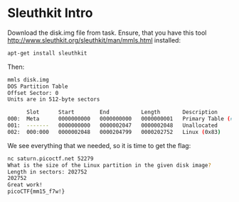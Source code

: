 # Sleuthkit Intro

Download the disk.img file from task. Ensure, that you have this tool http://www.sleuthkit.org/sleuthkit/man/mmls.html installed:

```bash
apt-get install sleuthkit
```

Then:

```bash
mmls disk.img
DOS Partition Table
Offset Sector: 0
Units are in 512-byte sectors

      Slot      Start        End          Length       Description
000:  Meta      0000000000   0000000000   0000000001   Primary Table (#0)
001:  -------   0000000000   0000002047   0000002048   Unallocated
002:  000:000   0000002048   0000204799   0000202752   Linux (0x83)
```

We see everything that we needed, so it is time to get the flag:

```bash
nc saturn.picoctf.net 52279
What is the size of the Linux partition in the given disk image?
Length in sectors: 202752
202752
Great work!
picoCTF{mm15_f7w!}
```

